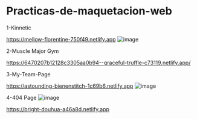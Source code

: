 # Practicas-de-maquetacion-web

1-Kinnetic

https://mellow-florentine-750f49.netlify.app
![image](https://github.com/Doc1325/Practicas-de-maquetacion-web/assets/57734968/f5f6736b-0117-49e7-845d-d68f80e7eecb)

2-Muscle Major Gym

https://6470207b12128c3305aa0b94--graceful-truffle-c73119.netlify.app/

3-My-Team-Page

https://astounding-bienenstitch-1c69b6.netlify.app
![image](https://github.com/Doc1325/Practicas-de-maquetacion-web/assets/57734968/40855ba9-7a9b-4ff2-a2e2-a605700351a7)

4-404 Page
![image](https://github.com/Doc1325/Practicas-de-maquetacion-web/assets/57734968/d611771a-7e9e-4241-ae64-ff4a1a427c41)

https://bright-douhua-a46a8d.netlify.app
